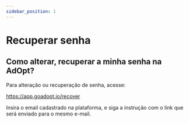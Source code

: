 ```yaml
---
sidebar_position: 1
---
```


# Recuperar senha

## Como alterar, recuperar a minha senha na AdOpt?

Para alteração ou recuperação de senha, acesse:

https://app.goadopt.io/recover

Insira o email cadastrado na plataforma, e siga a instrução com o link que será enviado para o mesmo e-mail.